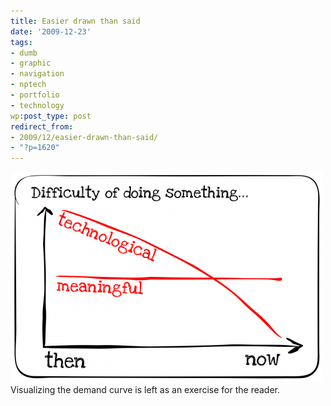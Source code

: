 ```yaml
---
title: Easier drawn than said
date: '2009-12-23'
tags:
- dumb
- graphic
- navigation
- nptech
- portfolio
- technology
wp:post_type: post
redirect_from:
- 2009/12/easier-drawn-than-said/
- "?p=1620"
---
```


![](2009-12-23-Easier-drawn-than-said/difficulty-curve-500x337.png "difficulty curve") Visualizing the demand curve is left as an exercise for the reader.
